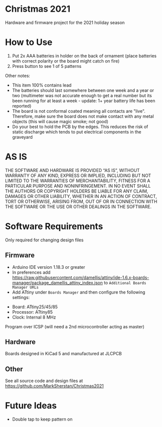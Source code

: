 # Christmas 2021
Hardware and firmware project for the 2021 holiday season

# How to Use
1. Put 2x AAA batteries in holder on the back of ornament (place batteries with correct polarity or the board might catch on fire)
2. Press button to see 1 of 5 patterns

Other notes:
* This item 100% contains lead
* The batteries should last somewhere between one week and a year or two (multimeter was not accurate enough to get a real number but its been running for at least a week - update: 1+ year battery life has been reported)
* The board is not conformal coated meaning all contacts are "live". Therefore, make sure the board does not make contact with any metal objects (this will cause magic smoke; not good)
* Do your best to hold the PCB by the edges. This reduces the risk of static discharge which tends to put electrical components in the graveyard

# AS IS
THE SOFTWARE AND HARDWARE IS PROVIDED “AS IS”, WITHOUT WARRANTY OF ANY KIND, EXPRESS OR IMPLIED, INCLUDING BUT NOT LIMITED TO THE WARRANTIES OF MERCHANTABILITY, FITNESS FOR A PARTICULAR PURPOSE AND NONINFRINGEMENT. IN NO EVENT SHALL THE AUTHORS OR COPYRIGHT HOLDERS BE LIABLE FOR ANY CLAIM, DAMAGES OR OTHER LIABILITY, WHETHER IN AN ACTION OF CONTRACT, TORT OR OTHERWISE, ARISING FROM, OUT OF OR IN CONNECTION WITH THE SOFTWARE OR THE USE OR OTHER DEALINGS IN THE SOFTWARE.

# Software Requirements
Only required for changing design files
 
## Firmware
* Arduino IDE version 1.18.3 or greater
* In preferences add https://raw.githubusercontent.com/damellis/attiny/ide-1.6.x-boards-manager/package_damellis_attiny_index.json to `Additional Boards Manager URLs`
* Add ATtiny under `Boards Manager` and then configure the following settings:
- Board: ATtiny25/45/85
- Processor: ATtiny85
- Clock: Internal 8 MHz

Program over ICSP (will need a 2nd microcontroller acting as master)

## Hardware 
Boards designed in KiCad 5 and manufactured at JLCPCB

## Other
See all source code and design files at https://github.com/MarkSherstan/Christmas2021

# Future Ideas
- Double tap to keep pattern on
